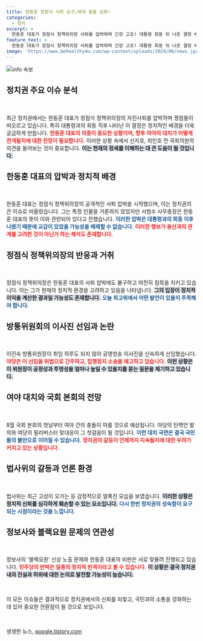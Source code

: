 ```yaml
---
title: 한동훈 정점식 사퇴 요구…여야 충돌 심화!
categories:
  - 정치
excerpt: >
  한동훈 대표가 정점식 정책위의장 사퇴를 압박하며 긴장 고조! 대통령 회동 뒤 나온 결정 배경에 관심 집중. 8월 국회 첫날, 여야 대치 예고 속 정치권 이슈를 심도 있게 분석합니다. 클릭하세요!
feature_text: >
  한동훈 대표가 정점식 정책위의장 사퇴를 압박하며 긴장 고조! 대통령 회동 뒤 나온 결정 배경에 관심 집중. 8월 국회 첫날, 여야 대치 예고 속 정치권 이슈를 심도 있게 분석합니다. 클릭하세요!
image: 'https://www.behealthy4u.com/wp-content/uploads/2024/06/news.jpg'
---
```


<p><img src="https://www.behealthy4u.com/wp-content/uploads/2024/06/news.jpg" alt="info 속보" /></p>

<h2 data-ke-size="size26">정치권 주요 이슈 분석</h2>

<p data-ke-size="size16">&nbsp;</p>

<p>최근 정치권에서는 한동훈 대표가 정점식 정책위의장의 자진사퇴를 압박하며 쟁점들이 떠오르고 있습니다. 특히 대통령과의 회동 직후 나타난 이 결정은 정치적인 배경을 더욱 궁금하게 만듭니다. <b><span style="color: #ee2323;">한동훈 대표의 의중이 중요한 상황이며, 향후 여야의 대치가 어떻게 전개될지에 대한 전망이 필요합니다.</span></b> 이러한 상황 속에서 신지호, 최인호 전 국회의원의 의견을 들어보는 것이 중요합니다. <b><span style="background-color: #21538527;">이는 현재의 정세를 이해하는 데 큰 도움이 될 것입니다.</span></b></p>

<h2 data-ke-size="size26">한동훈 대표의 압박과 정치적 배경</h2>

<p data-ke-size="size16">&nbsp;</p>

<p>한동훈 대표는 정점식 정책위의장의 공개적인 사퇴 압박을 시작했으며, 이는 정치권의 큰 이슈로 떠올랐습니다. 그는 특정 인물을 거론하지 않았지만 서범수 사무총장은 한동훈 대표의 뜻이 이와 관련되어 있다고 전했습니다. <b><span style="color: #1a5490;">이러한 압박은 대통령과의 회동 이후 나왔기 때문에 교감이 있었을 가능성을 배제할 수 없습니다.</span></b> <b><span style="color: #ee2323;">이러한 행보가 용산과의 관계를 고려한 것이 아닌가 하는 해석도 존재합니다.</span></b></p>

<h2 data-ke-size="size26">정점식 정책위의장의 반응과 거취</h2>

<p data-ke-size="size16">&nbsp;</p>

<p>정점식 정책위의장은 한동훈 대표의 사퇴 압박에도 불구하고 여전히 침묵을 지키고 있습니다. 이는 그가 현재의 정치적 환경을 고려하고 있음을 나타냅니다. <b><span style="background-color: #21538527;">그의 입장이 정치적 이익을 계산한 결과일 가능성도 존재합니다.</span></b> <b><span style="color: #1a5490;">오늘 최고위에서 어떤 발언이 있을지 주목해야 합니다.</span></b></p>

<h2 data-ke-size="size26">방통위원회의 이사진 선임과 논란</h2>

<p data-ke-size="size16">&nbsp;</p>

<p>이진숙 방통위원장이 취임 하루도 되지 않아 공영방송 이사진을 신속하게 선임했습니다. <b><span style="color: #ee2323;">야당은 이 선임을 위법으로 간주하고, 집행정지 소송을 예고하고 있습니다.</span></b> <b><span style="background-color: #21538527;">이런 상황은 이 위원장이 공정성과 투명성을 얼마나 높일 수 있을지를 묻는 질문을 제기하고 있습니다.</span></b></p>

<h2 data-ke-size="size26">여야 대치와 국회 본회의 전망</h2>

<p data-ke-size="size16">&nbsp;</p>

<p>8월 국회 본회의 첫날부터 여야 간의 충돌이 따를 것으로 예상됩니다. 야당의 탄핵안 발의와 여당의 필리버스터 맞대응이 그 첫걸음이 될 것입니다. <b><span style="color: #1a5490;">이런 대치 국면은 결국 국민들의 불만으로 이어질 수 있습니다.</span></b> <b><span style="color: #ee2323;">정치권의 갈등이 언제까지 지속될지에 대한 우려가 커지고 있는 상황입니다.</span></b></p>

<h2 data-ke-size="size26">법사위의 갈등과 언론 환경</h2>

<p data-ke-size="size16">&nbsp;</p>

<p>법사위는 최근 고성이 오가는 등 감정적으로 얼룩진 모습을 보였습니다. <b><span style="background-color: #21538527;">이러한 상황은 정치적 신뢰를 심각하게 훼손할 수 있는 요소입니다.</span></b> <b><span style="color: #1a5490;">다시 한번 정치권의 성숙함이 요구되는 시점이라는 것을 느낍니다.</span></b></p>

<h2 data-ke-size="size26">정보사와 블랙요원 문제의 연관성</h2>

<p data-ke-size="size16">&nbsp;</p>

<p>정보사의 '블랙요원' 신상 노출 문제와 한동훈 대표의 비판은 서로 맞물려 진행되고 있습니다. <b><span style="color: #ee2323;">민주당의 반박은 일종의 정치적 반격이라고 볼 수 있습니다.</span></b> <b><span style="background-color: #21538527;">이 상황은 결국 정치권 내의 진실과 허위에 대한 논의로 발전할 가능성이 높습니다.</span></b></p>

<p data-ke-size="size16">&nbsp;</p>

<p>이 모든 이슈들은 결과적으로 정치권에서의 신뢰를 되찾고, 국민과의 소통을 강화하는 데 있어 중요한 전환점이 될 것으로 보입니다. </p>

<p data-ke-size="size16">&nbsp;</p>
생생한 뉴스, <a href="https://qoogle.tistory.com" rel="dofollow">qoogle.tistory.com</a>


